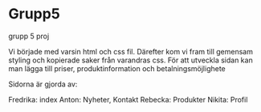 # Grupp5
 grupp 5 proj

Vi började med varsin html och css fil. 
Därefter kom vi fram till gemensam styling och kopierade saker från varandras css. 
För att utveckla sidan kan man lägga till priser, produktinformation och betalningsmöjlighete

Sidorna är gjorda av:

Fredrika: index
Anton: Nyheter, Kontakt
Rebecka: Produkter
Nikita: Profil
